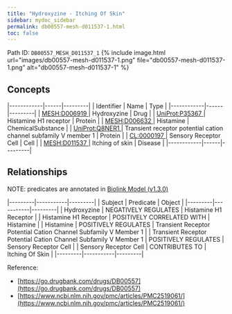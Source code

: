 ```yaml
---
title: "Hydroxyzine - Itching Of Skin"
sidebar: mydoc_sidebar
permalink: db00557-mesh-d011537-1.html
toc: false 
---
```



Path ID: `DB00557_MESH_D011537_1`
{% include image.html url="images/db00557-mesh-d011537-1.png" file="db00557-mesh-d011537-1.png" alt="db00557-mesh-d011537-1" %}

## Concepts

|------------|------|---------|
| Identifier | Name | Type    |
|------------|------|---------|
| <a href="https://identifiers.org/MESH:D006919">MESH:D006919 </a> | Hydroxyzine | Drug |
| <a href="https://identifiers.org/UniProt:P35367">UniProt:P35367 </a> | Histamine H1 receptor | Protein |
| <a href="https://identifiers.org/MESH:D006632">MESH:D006632 </a> | Histamine | ChemicalSubstance |
| <a href="https://identifiers.org/UniProt:Q8NER1">UniProt:Q8NER1 </a> | Transient receptor potential cation channel subfamily V member 1 | Protein |
| <a href="https://identifiers.org/CL:0000197">CL:0000197 </a> | Sensory Receptor Cell | Cell |
| <a href="https://identifiers.org/MESH:D011537">MESH:D011537 </a> | Itching of skin | Disease |
|------------|------|---------|

## Relationships


NOTE: predicates are annotated in <a href="https://github.com/biolink/biolink-model/releases/tag/v1.3.0">Biolink Model (v1.3.0)</a>

|---------|-----------|---------|
| Subject | Predicate | Object  |
|---------|-----------|---------|
| Hydroxyzine | NEGATIVELY REGULATES | Histamine H1 Receptor |
| Histamine H1 Receptor | POSITIVELY CORRELATED WITH | Histamine |
| Histamine | POSITIVELY REGULATES | Transient Receptor Potential Cation Channel Subfamily V Member 1 |
| Transient Receptor Potential Cation Channel Subfamily V Member 1 | POSITIVELY REGULATES | Sensory Receptor Cell |
| Sensory Receptor Cell | CONTRIBUTES TO | Itching Of Skin |
|---------|-----------|---------|

Reference: 
  - [https://go.drugbank.com/drugs/DB00557](https://go.drugbank.com/drugs/DB00557)
  - [https://www.ncbi.nlm.nih.gov/pmc/articles/PMC2519061/](https://www.ncbi.nlm.nih.gov/pmc/articles/PMC2519061/)
